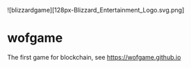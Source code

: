 ![blizzardgame][128px-Blizzard_Entertainment_Logo.svg.png]
# wofgame
The first game for blockchain, see https://wofgame.github.io

